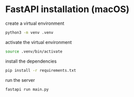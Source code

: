 # FastAPI installation (macOS)

create a virtual environment

```bash
python3 -m venv .venv
```

activate the virtual environment

```bash
source .venv/bin/activate
```

install the dependencies

```bash
pip install -r requirements.txt
```

run the server

```bash
fastapi run main.py
```

